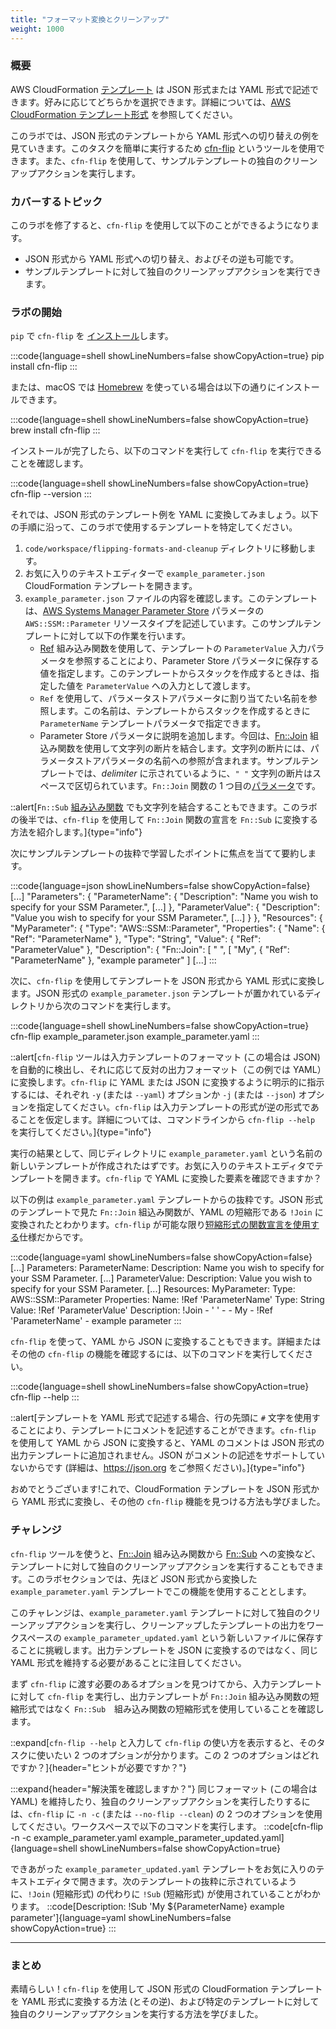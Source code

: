 ```yaml
---
title: "フォーマット変換とクリーンアップ"
weight: 1000
---
```


### 概要
AWS CloudFormation [テンプレート](https://docs.aws.amazon.com/ja_jp/AWSCloudFormation/latest/UserGuide/template-formats.html) は JSON 形式または YAML 形式で記述できます。好みに応じてどちらかを選択できます。詳細については、[AWS CloudFormation テンプレート形式](https://docs.aws.amazon.com/ja_jp/AWSCloudFormation/latest/UserGuide/template-formats.html) を参照してください。

このラボでは、JSON 形式のテンプレートから YAML 形式への切り替えの例を見ていきます。このタスクを簡単に実行するため [cfn-flip](https://github.com/awslabs/aws-cfn-template-flip) というツールを使用できます。また、`cfn-flip` を使用して、サンプルテンプレートの独自のクリーンアップアクションを実行します。

### カバーするトピック
このラボを修了すると、`cfn-flip` を使用して以下のことができるようになります。

* JSON 形式から YAML 形式への切り替え、およびその逆も可能です。
* サンプルテンプレートに対して独自のクリーンアップアクションを実行できます。

### ラボの開始
`pip` で `cfn-flip` を [インストール](https://github.com/awslabs/aws-cfn-template-flip#installation)します。

:::code{language=shell showLineNumbers=false showCopyAction=true}
pip install cfn-flip
:::

または、macOS では [Homebrew](https://brew.sh/) を使っている場合は以下の通りにインストールできます。

:::code{language=shell showLineNumbers=false showCopyAction=true}
brew install cfn-flip
:::

インストールが完了したら、以下のコマンドを実行して `cfn-flip` を実行できることを確認します。

:::code{language=shell showLineNumbers=false showCopyAction=true}
cfn-flip --version
:::

それでは、JSON 形式のテンプレート例を YAML に変換してみましょう。以下の手順に沿って、このラボで使用するテンプレートを特定してください。
1. `code/workspace/flipping-formats-and-cleanup` ディレクトリに移動します。
1. お気に入りのテキストエディターで `example_parameter.json` CloudFormation テンプレートを開きます。
1. `example_parameter.json` ファイルの内容を確認します。このテンプレートは、[AWS Systems Manager Parameter Store](https://docs.aws.amazon.com/ja_jp/systems-manager/latest/userguide/systems-manager-parameter-store.html) パラメータの `AWS::SSM::Parameter` リソースタイプを記述しています。このサンプルテンプレートに対して以下の作業を行います。
   - [Ref](https://docs.aws.amazon.com/ja_jp/AWSCloudFormation/latest/UserGuide/intrinsic-function-reference-ref.html) 組み込み関数を使用して、テンプレートの `ParameterValue` 入力パラメータを参照することにより、Parameter Store パラメータに保存する値を指定します。このテンプレートからスタックを作成するときは、指定した値を `ParameterValue` への入力として渡します。
   - `Ref` を使用して、パラメータストアパラメータに割り当てたい名前を参照します。この名前は、テンプレートからスタックを作成するときに `ParameterName` テンプレートパラメータで指定できます。
   - Parameter Store パラメータに説明を追加します。今回は、[Fn::Join](https://docs.aws.amazon.com/ja_jp/AWSCloudFormation/latest/UserGuide/intrinsic-function-reference-join.html) 組込み関数を使用して文字列の断片を結合します。文字列の断片には、パラメータストアパラメータの名前への参照が含まれます。サンプルテンプレートでは、_delimiter_ に示されているように、`" "` 文字列の断片はスペースで区切られています。`Fn::Join` 関数の 1 つ目の[パラメータ](https://docs.aws.amazon.com/ja_jp/AWSCloudFormation/latest/UserGuide/intrinsic-function-reference-join.html#intrinsic-function-reference-join-parameters)です。

::alert[`Fn::Sub` [組み込み関数](https://docs.aws.amazon.com/ja_jp/AWSCloudFormation/latest/UserGuide/intrinsic-function-reference-sub.html) でも文字列を結合することもできます。このラボの後半では、`cfn-flip` を使用して `Fn::Join` 関数の宣言を `Fn::Sub` に変換する方法を紹介します。]{type="info"}

次にサンプルテンプレートの抜粋で学習したポイントに焦点を当てて要約します。

:::code{language=json showLineNumbers=false showCopyAction=false}
[...]
    "Parameters": {
        "ParameterName": {
            "Description": "Name you wish to specify for your SSM Parameter.",
[...]
        },
        "ParameterValue": {
            "Description": "Value you wish to specify for your SSM Parameter.",
[...]
        }
    },
    "Resources": {
        "MyParameter": {
            "Type": "AWS::SSM::Parameter",
            "Properties": {
                "Name": {
                    "Ref": "ParameterName"
                },
                "Type": "String",
                "Value": {
                    "Ref": "ParameterValue"
                },
                "Description": {
                    "Fn::Join": [
                        " ",
                        [
                            "My",
                            {
                                "Ref": "ParameterName"
                            },
                            "example parameter"
                        ]
[...]
:::

次に、`cfn-flip` を使用してテンプレートを JSON 形式から YAML 形式に変換します。JSON 形式の `example_parameter.json` テンプレートが置かれているディレクトリから次のコマンドを実行します。

:::code{language=shell showLineNumbers=false showCopyAction=true}
cfn-flip example_parameter.json example_parameter.yaml
:::

::alert[`cfn-flip` ツールは入力テンプレートのフォーマット (この場合は JSON) を自動的に検出し、それに応じて反対の出力フォーマット（この例では YAML）に変換します。`cfn-flip` に YAML または JSON に変換するように明示的に指示するには、それぞれ `-y` (または `--yaml`) オプションか `-j` (または `--json`) オプションを指定してください。`cfn-flip` は入力テンプレートの形式が逆の形式であることを仮定します。詳細については、コマンドラインから `cfn-flip --help` を実行してください。]{type="info"}

実行の結果として、同じディレクトリに `example_parameter.yaml` という名前の新しいテンプレートが作成されたはずです。お気に入りのテキストエディタでテンプレートを開きます。`cfn-flip` で YAML に変換した要素を確認できますか？

以下の例は `example_parameter.yaml` テンプレートからの抜粋です。JSON 形式のテンプレートで見た `Fn::Join` 組込み関数が、YAML の短縮形である `!Join` に変換されたとわかります。`cfn-flip` が可能な限り[短縮形式の関数宣言を使用する](https://github.com/awslabs/aws-cfn-template-flip#about)仕様だからです。

:::code{language=yaml showLineNumbers=false showCopyAction=false}
[...]
Parameters:
  ParameterName:
    Description: Name you wish to specify for your SSM Parameter.
[...]
  ParameterValue:
    Description: Value you wish to specify for your SSM Parameter.
[...]
Resources:
  MyParameter:
    Type: AWS::SSM::Parameter
    Properties:
      Name: !Ref 'ParameterName'
      Type: String
      Value: !Ref 'ParameterValue'
      Description: !Join
        - ' '
        - - My
          - !Ref 'ParameterName'
          - example parameter
:::

`cfn-flip` を使って、YAML から JSON に変換することもできます。詳細またはその他の `cfn-flip` の機能を確認するには、以下のコマンドを実行してください。

:::code{language=shell showLineNumbers=false showCopyAction=true}
cfn-flip --help
:::

::alert[テンプレートを YAML 形式で記述する場合、行の先頭に `#` 文字を使用することにより、テンプレートにコメントを記述することができます。`cfn-flip` を使用して YAML から JSON に変換すると、YAML のコメントは JSON 形式の出力テンプレートに追加されません。JSON がコメントの記述をサポートしていないからです (詳細は、<https://json.org> をご参照ください)。]{type="info"}

おめでとうございます!これで、CloudFormation テンプレートを JSON 形式から YAML 形式に変換し、その他の `cfn-flip` 機能を見つける方法も学びました。

### チャレンジ
`cfn-flip` ツールを使うと、[Fn::Join](https://docs.aws.amazon.com/ja_jp/AWSCloudFormation/latest/UserGuide/intrinsic-function-reference-join.html) 組み込み関数から [Fn::Sub](https://docs.aws.amazon.com/ja_jp/AWSCloudFormation/latest/UserGuide/intrinsic-function-reference-sub.html) への変換など、テンプレートに対して独自のクリーンアップアクションを実行することもできます。このラボセクションでは、先ほど JSON 形式から変換した `example_parameter.yaml` テンプレートでこの機能を使用することとします。

このチャレンジは、`example_parameter.yaml` テンプレートに対して独自のクリーンアップアクションを実行し、クリーンアップしたテンプレートの出力をワークスペースの `example_parameter_updated.yaml` という新しいファイルに保存することに挑戦します。出力テンプレートを JSON に変換するのではなく、同じ YAML 形式を維持する必要があることに注目してください。

まず `cfn-flip` に渡す必要のあるオプションを見つけてから、入力テンプレートに対して `cfn-flip` を実行し、出力テンプレートが `Fn::Join` 組み込み関数の短縮形式ではなく `Fn::Sub`　組み込み関数の短縮形式を使用していることを確認します。

::expand[`cfn-flip --help` と入力して `cfn-flip` の使い方を表示すると、そのタスクに使いたい 2 つのオプションが分かります。この 2 つのオプションはどれですか？]{header="ヒントが必要ですか？"}

:::expand{header="解決策を確認しますか？"}
同じフォーマット (この場合は YAML) を維持したり、独自のクリーンアップアクションを実行したりするには、`cfn-flip` に `-n -c` (または `--no-flip --clean`) の 2 つのオプションを使用してください。ワークスペースで以下のコマンドを実行します。
::code[cfn-flip -n -c example_parameter.yaml example_parameter_updated.yaml]{language=shell showLineNumbers=false showCopyAction=true}

できあがった `example_parameter_updated.yaml` テンプレートをお気に入りのテキストエディタで開きます。次のテンプレートの抜粋に示されているように、`!Join` (短縮形式) の代わりに `!Sub` (短縮形式) が使用されていることがわかります。
::code[Description: !Sub 'My ${ParameterName} example parameter']{language=yaml showLineNumbers=false showCopyAction=true}
:::

---
### まとめ

素晴らしい！`cfn-flip` を使用して JSON 形式の CloudFormation テンプレートを YAML 形式に変換する方法 (とその逆)、および特定のテンプレートに対して独自のクリーンアップアクションを実行する方法を学びました。
